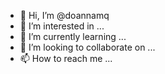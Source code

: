 - 👋 Hi, I’m @doannamq
- 👀 I’m interested in ...
- 🌱 I’m currently learning ...
- 💞️ I’m looking to collaborate on ...
- 📫 How to reach me ...

<!---
doannamq/doannamq is a ✨ special ✨ repository because its `README.md` (this file) appears on your GitHub profile.
You can click the Preview link to take a look at your changes.
--->
